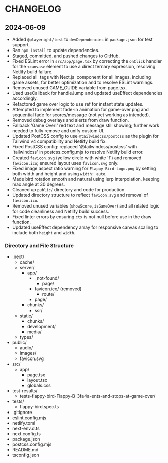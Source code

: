 # CHANGELOG

## 2024-06-09
- Added `@playwright/test` to `devDependencies` in `package.json` for test support.
- Ran `npm install` to update dependencies.
- Staged, committed, and pushed changes to GitHub.
- Fixed ESLint error in `src/app/page.tsx` by correcting the `onClick` handler for the `<canvas>` element to use a direct ternary expression, resolving Netlify build failure.
- Replaced all <img> tags with Next.js <Image /> component for all images, including game assets, for better optimization and to resolve ESLint warnings.
- Removed unused GAME_GUIDE variable from page.tsx.
- Used useCallback for handleJump and updated useEffect dependencies accordingly.
- Refactored game over logic to use ref for instant state updates.
- Attempted to implement fade-in animation for game-over.png and sequential fade for scores/message (not yet working as intended).
- Removed debug overlays and alerts from draw function.
- Fallback 'Game Over!' red text and message still showing; further work needed to fully remove and unify custom UI.
- Updated PostCSS config to use `@tailwindcss/postcss` as the plugin for Tailwind v4 compatibility and Netlify build fix.
- Fixed PostCSS config: replaced '@tailwindcss/postcss' with 'tailwindcss' in postcss.config.mjs to resolve Netlify build error.
- Created `favicon.svg` (yellow circle with white 'f') and removed `favicon.ico`; ensured layout uses `favicon.svg` only.
- Fixed image aspect ratio warning for `Flappy-Bird-Logo.png` by setting both width and height and using `width: auto`.
- Made bird rotation smooth and natural using lerp interpolation, keeping max angle at 30 degrees.
- Cleaned up `public/` directory and code for production.
- Updated directory structure to reflect `favicon.svg` and removal of `favicon.ico`.
- Removed unused variables (`showScore`, `isGameOver`) and all related logic for code cleanliness and Netlify build success.
- Fixed linter errors by ensuring `ctx` is not null before use in the draw function.
- Updated useEffect dependency array for responsive canvas scaling to include both `height` and `width`.

### Directory and File Structure

- .next/
  - cache/
  - server/
    - app/
      - _not-found/
        - page/
      - favicon.ico/ (removed)
        - route/
      - page/
    - chunks/
      - ssr/
  - static/
    - chunks/
    - development/
    - media/
  - types/
- public/
  - audio/
  - images/
  - favicon.svg
- src/
  - app/
    - page.tsx
    - layout.tsx
    - globals.css
- test-results/
  - tests-flappy-bird-Flappy-B-3fa4a-ents-and-stops-at-game-over/
- tests/
  - flappy-bird.spec.ts
- .gitignore
- eslint.config.mjs
- netlify.toml
- next-env.d.ts
- next.config.ts
- package.json
- postcss.config.mjs
- README.md
- tsconfig.json 